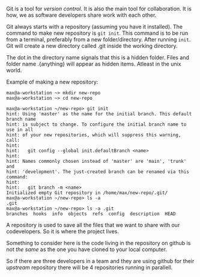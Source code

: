 Git is a tool for *version control*. It is also the main tool for collaboration.
It is how, we as software developers share work with each other.

Git always starts with a repository (assuming you have it installed).
The command to make new repository is `git init`. This command is to be run from a terminal, preferably from a new folder/directory.
After running `init`. Git will create a new directory called .git inside the working directory.

The dot in the directory name signals that this is a hidden folder. Files and folder name .{anything} will appear as hidden items. Atleast in the unix world.

Example of making a new repository:

```
max@a-workstation ~> mkdir new-repo
max@a-workstation ~> cd new-repo

max@a-workstation ~/new-repo> git init
hint: Using 'master' as the name for the initial branch. This default branch name
hint: is subject to change. To configure the initial branch name to use in all
hint: of your new repositories, which will suppress this warning, call:
hint:
hint: 	git config --global init.defaultBranch <name>
hint:
hint: Names commonly chosen instead of 'master' are 'main', 'trunk' and
hint: 'development'. The just-created branch can be renamed via this command:
hint:
hint: 	git branch -m <name>
Initialized empty Git repository in /home/max/new-repo/.git/
max@a-workstation ~/new-repo> ls -a
.git
max@a-workstation ~/new-repo> ls -a .git
branches  hooks  info  objects  refs  config  description  HEAD
```

A repository is used to save all the files that we want to share with our codevelopers. So it is where the project lives.

Something to consider here is the code living in the repository on github is not *the same* as the one you have cloned to your local computer.

So if there are three developers in a team and they are using github for their *upstream* repository there will be 4 repositories running in parallell.
